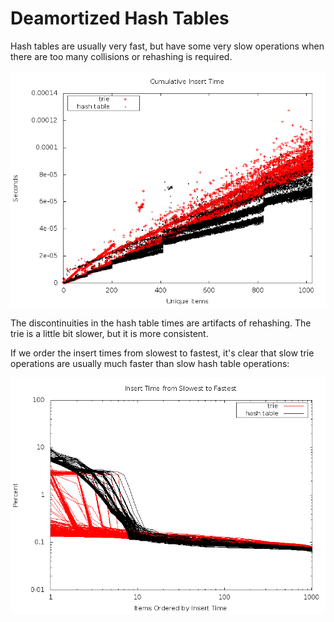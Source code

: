 Deamortized Hash Tables
======================

Hash tables are usually very fast, but have some very slow operations when there are too many collisions or rehashing is required.

![](insert-cumulative.png "Cumulative Insert Times")

The discontinuities in the hash table times are artifacts of rehashing.
The trie is a little bit slower, but it is more consistent.

If we order the insert times from slowest to fastest, it's clear that slow trie operations are usually much faster than slow hash table operations:

![](insert-gini.png "Insert Times From Slowest to Fastest")
